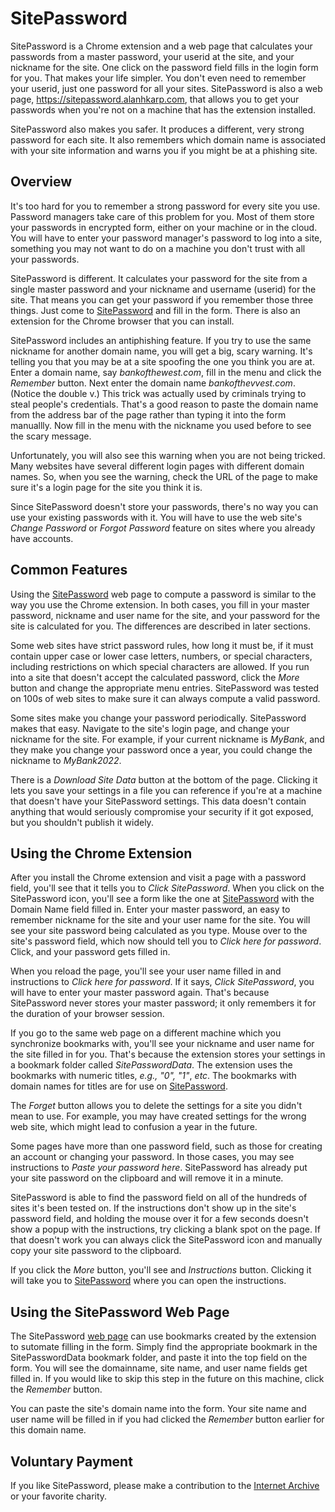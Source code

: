 SitePassword
============

SitePassword is a Chrome extension and a web page that 
calculates your passwords from a master password, your 
userid at the site, and your nickname for the site.  One 
click on the password field fills in the login form for 
you.  That makes your life simpler.  You don't even need 
to remember your userid, just one password for all your 
sites.  SitePassword is also a web page, 
https://sitepassword.alanhkarp.com, that allows you to get 
your passwords when you're not on a machine that has the 
extension installed.

SitePassword also makes you safer.  It produces a different, 
very strong password for each site.  It also remembers which 
domain name is associated with your site information and warns 
you if you might be at a phishing site.

## Overview 
            
It's too hard for you to remember a strong password for every
site you use.  Password managers take care of this problem for 
you.  Most of them store your passwords in encrypted form, either 
on your machine or in the cloud.  You will have to enter your
password manager's password to log into a site, something you 
may not want to do on a machine you don't trust with all your 
passwords.
            
            
SitePassword is different.  It calculates your password for the
site from a single master password and your nickname and username 
(userid) for the site.  That means you can get your password if 
you remember those three things.  Just come to 
[SitePassword](https://sitepassword.alanhkarp.com) and
fill in the form.  There is also an extension for the Chrome 
browser that you can install.


SitePassword includes an antiphishing feature.  If you try to use 
the same nickname for another domain name, you will get a big, 
scary warning.  It's telling you that you may be at a site 
spoofing the one you think you are at.  Enter a domain name,
say *bankofthewest.com*, fill in the menu and click
the *Remember* button.  Next enter the domain name 
*bankofthevvest.com*.  (Notice the double v.)  This
trick was actually used by criminals trying to steal people's
credentials.  That's a good reason to paste the domain name 
from the address bar of the page rather than typing it into the 
form manuallly. Now fill in the menu with the nickname you used
before to see the scary message.

Unfortunately, you will also see this warning when you are not
being tricked.  Many websites have several different login pages 
with different domain names.  So, when you see the warning, check 
the URL of the page to make sure it's a login page for the site 
you think it is.


Since SitePassword doesn't store your passwords, there's no way
you can use your existing passwords with it.  You will have to use 
the web site's *Change Password* or *Forgot Password*
feature on sites where you already have accounts.
            
## Common Features
            
Using the [SitePassword](https://sitepassword.alanhkarp.com)
web page to compute a password is similar to the way you use 
the Chrome extension.  In both cases, you fill in your master 
password, nickname and user name for the site, and your  password 
for the site is calculated for you.  The differences are 
described in later sections.


Some web sites have strict password rules, how long it must be,
if it must contain upper case or lower case letters, numbers, or
special characters, including restrictions on which special
characters are allowed.  If you run into a site that doesn't 
accept the calculated password, click the *More*
button and change the appropriate menu entries.  SitePassword 
was tested on 100s of web sites to make sure it can always 
compute a valid password.


Some sites make you change your password periodically.  SitePassword
makes that easy.  Navigate to the site's login page, and change your 
nickname for the site.  For example, if your current nickname is
*MyBank*, and they make you change your password once a year, 
you could change the nickname to *MyBank2022*.


There is a *Download Site Data* button at the bottom of 
the page.  Clicking it lets you save your settings in a file you 
can reference if you're at a machine that doesn't have your 
SitePassword settings. This data doesn't contain anything that would 
seriously compromise your security if it got exposed, but you shouldn't 
publish it widely.  
            
## Using the Chrome Extension
            
After you install the Chrome extension and visit a page with a 
password field, you'll see that it tells you to *Click SitePassword*.
When you click on the SitePassword icon, you'll see a form like the 
one at <a href="https://sitepassword.alanhkarp.com">SitePassword</a> with the 
Domain Name field filled in.  Enter your master password, an easy to 
remember nickname for the site and your user name for the site.  You 
will see your site password being calculated as you type.  Mouse over 
to the site's password field, which now should tell you to *Click 
here for password*.  Click, and your password gets filled in.  


When you reload the page, you'll see your user name filled in and 
instructions to *Click here for password*.  If it says, 
*Click SitePassword*, you will have to enter your master
password again.  That's because SitePassword never stores your 
master password; it only remembers it for the duration of your 
browser session.


If you go to the same web page on a different machine which you
synchronize bookmarks with, you'll see your nickname and user name for 
the site filled in for you.  That's because the extension stores your
settings in a bookmark folder called *SitePasswordData*.
The extension uses the bookmarks with numeric titles, *e.g.,
"0", "1"*, *etc*.  The bookmarks with domain names for 
titles are for use on [SitePassword](https://sitepassword.alanhkarp.com).


The *Forget* button allows you to delete the settings for a 
site you didn't mean to use.  For example, you may have created
settings for the wrong web site, which might lead to confusion a 
year in the future.


Some pages have more than one password field, such as those for 
creating an account or changing your password.  In those cases,
you may see instructions to *Paste your password here*.
SitePassword has already put your site password on the clipboard
and will remove it in a minute.


SitePassword is able to find the password field on all of the hundreds
of sites it's been tested on.  If the instructions don't show up in 
the site's password field, and holding the mouse over it for a few
seconds doesn't show a popup with the instructions, try clicking a blank 
spot on the page.  If that doesn't work you can always click the 
SitePassword icon and manually copy your site password to the clipboard. 


If you click the *More* button, you'll see and *Instructions*
button.  Clicking it will take you to [SitePassword](https://sitepassword.alanhkarp.com)
where you can open the instructions.
            
## Using the SitePassword Web Page
            
The SitePassword <a href="sitepassword.alanhkarp.com">web page</a> 
can use bookmarks created by the extension to sutomate filling in 
the form.  Simply find the appropriate bookmark in the 
SitePasswordData bookmark folder, and paste it into the top field 
on the form.  You will see the domainname, site name, and user
name fields get filled in.  If you would like to skip this step 
in the future on this machine, click the *Remember*
button.  


You can paste the site's domain name into the form.  Your
site name and user name will be filled in if you had clicked the 
*Remember* button earlier for this domain name.

## Voluntary Payment

If you like SitePassword, please make a contribution to the 
[Internet Archive](https://archive.org/donate?origin=iawww-TopNavDonateButton) or
your favorite charity.
